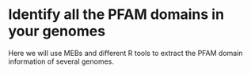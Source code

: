# Identify all the PFAM domains in your genomes

Here we will use MEBs and different R tools to extract the PFAM domain information of several genomes.
